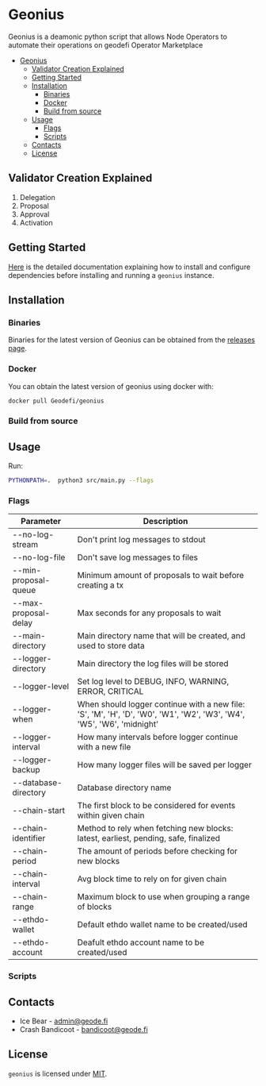 # Geonius

Geonius is a deamonic python script that allows Node Operators to automate their operations on geodefi Operator Marketplace

- [Geonius](#geonius)
  - [Validator Creation Explained](#validator-creation-explained)
  - [Getting Started](#getting-started)
  - [Installation](#installation)
    - [Binaries](#binaries)
    - [Docker](#docker)
    - [Build from source](#build-from-source)
  - [Usage](#usage)
    - [Flags](#flags)
    - [Scripts](#scripts)
  - [Contacts](#contacts)
  - [License](#license)

## Validator Creation Explained
<!-- TODO -->
1. Delegation
2. Proposal
3. Approval
4. Activation

## Getting Started

[Here](./docs/getting_started.md) is the detailed documentation explaining how to install and configure dependencies before installing and running a `geonius` instance.

## Installation

### Binaries

Binaries for the latest version of Geonius can be obtained from the [releases page](https://github.com/Geodefi/geonius/releases).

### Docker

You can obtain the latest version of geonius using docker with:

```bash
docker pull Geodefi/geonius
```

### Build from source
<!-- TODO: needs to check -->

## Usage
<!-- TODO: add more information on usage -->
Run:

 ```bash
 PYTHONPATH=.  python3 src/main.py --flags
 ```

### Flags

| Parameter  | Description |
| --- | --- |
| --no-log-stream       |      Don't print log messages to stdout                                                                                       |
| --no-log-file         |      Don't save log messages to files                                                                                         |
| --min-proposal-queue  |      Minimum amount of proposals to wait before creating a tx                                                                 |
| --max-proposal-delay  |      Max seconds for any proposals to wait                                                                                    |
| --main-directory      |      Main directory name that will be created, and used to store data                                                         |
| --logger-directory    |      Main directory the log files will be stored                                                                              |
| --logger-level        |      Set log level to DEBUG, INFO, WARNING, ERROR, CRITICAL                                                                   |
| --logger-when         |      When should logger continue with a new file: 'S', 'M', 'H', 'D', 'W0', 'W1', 'W2', 'W3', 'W4', 'W5', 'W6', 'midnight'    |
| --logger-interval     |      How many intervals before logger continue with a new file                                                                |
| --logger-backup       |      How many logger files will be saved per logger                                                                           |
| --database-directory  |      Database directory name                                                                                                  |
| --chain-start         |      The first block to be considered for events within given chain                                                           |
| --chain-identifier    |      Method to rely when fetching new blocks: latest, earliest, pending, safe, finalized                                      |
| --chain-period        |      The amount of periods before checking for new blocks                                                                     |
| --chain-interval      |      Avg block time to rely on for given chain                                                                                |
| --chain-range         |      Maximum block to use when grouping a range of blocks                                                                     |
| --ethdo-wallet        |      Default ethdo wallet name to be created/used                                                                             |
| --ethdo-account       |      Deafult ethdo account name to be created/used                                                                            |

### Scripts
<!-- TODO: add more information on additional scripts when coded -->

## Contacts

- Ice Bear - <admin@geode.fi>
- Crash Bandicoot - <bandicoot@geode.fi>

## License

`geonius` is licensed under [MIT](./LICENSE).

